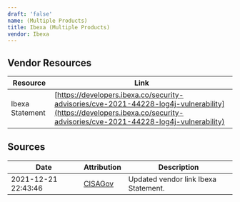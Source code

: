 ```yaml
---
draft: 'false'
name: (Multiple Products)
title: Ibexa (Multiple Products)
vendor: Ibexa
---
```


## Vendor Resources
| Resource | Link |
| --- | --- |
| Ibexa Statement | [https://developers.ibexa.co/security-advisories/cve-2021-44228-log4j-vulnerability](https://developers.ibexa.co/security-advisories/cve-2021-44228-log4j-vulnerability) |



## Sources
| Date | Attribution | Description |
| --- | --- | --- |
| 2021-12-21 22:43:46 | [CISAGov](https://raw.githubusercontent.com/cisagov/log4j-affected-db/develop/README.md) | Updated vendor link Ibexa Statement.  |
